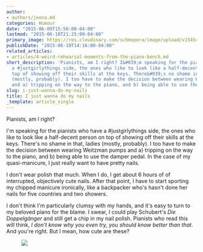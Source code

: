 ```yaml
---
author:
- authors/jenna.md
categories: Humour
date: "2015-06-09T15:50:00-04:00"
lastmod: "2015-06-10T21:25:00-04:00"
primary_image: https://res.cloudinary.com/schmopera/image/upload/v1545409169/media/webhook-uploads/1433877913198/Nails.jpg.jpg
publishDate: "2015-06-10T14:16:00-04:00"
related_articles:
- articles/4-weird-rehearsal-moments-from-the-piano-bench.md
short_description: 'Pianists, am I right? I&#039;m speaking for the pianists who have
  a #justgirlythings side, the ones who like to look like a half-decent person on
  top of showing off their skills at the keys. There&#039;s no shame in that, ladies
  (mostly, probably). I too have to make the decision between wearing Weitzman pumps
  and a) tripping on the way to the piano, and b) being able to use the damper pedal.'
slug: i-just-wanna-do-my-nails
title: I just wanna do my nails
_template: article_single
---
```


Pianists, am I right? 

I'm speaking for the pianists who have a #justgirlythings side, the ones who like to look like a half-decent person on top of showing off their skills at the keys. There's no shame in that, ladies (mostly, probably). I too have to make the decision between wearing Weitzman pumps and a) tripping on the way to the piano, and b) being able to use the damper pedal. In the case of my quasi-manicure, I just really want to have pretty nails.

I don't wear polish that much. When I do, I get about 6 hours of of interrupted, objectively cute nails. After that point, I have to start sporting my chipped manicure ironically, like a backpacker who's hasn't done her nails for five countries and two showers. 

I don't think I'm particularly clumsy with my hands, and it's easy to turn to my beloved piano for the blame. I swear, I could play Schubert's *Die Doppelgänger* and still get a chip in my nail polish. Pianists who read this will think, *I don't know why you even try, you should know better than that.* And you're right. But I mean, how cute are these?

<figure data-type="image">

![](https://res.cloudinary.com/schmopera/image/upload/v1545409169/media/webhook-uploads/1433879411837/Ladybird%2BNail%2BArt.jpg.jpg)

<figure>
